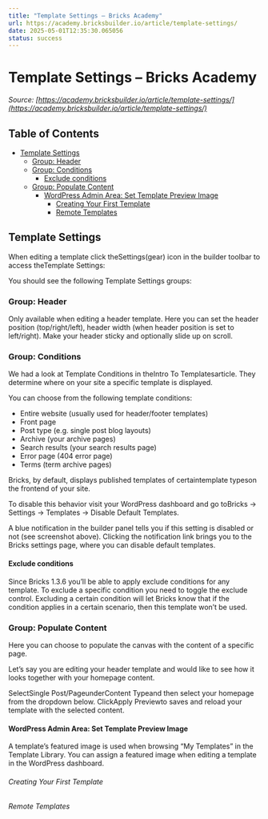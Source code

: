 ```yaml
---
title: "Template Settings – Bricks Academy"
url: https://academy.bricksbuilder.io/article/template-settings/
date: 2025-05-01T12:35:30.065056
status: success
---
```


# Template Settings – Bricks Academy

*Source: [https://academy.bricksbuilder.io/article/template-settings/](https://academy.bricksbuilder.io/article/template-settings/)*

## Table of Contents

- [Template Settings](#template-settings)
  - [Group: Header](#group-header)
  - [Group: Conditions](#group-conditions)
    - [Exclude conditions](#exclude-conditions)
  - [Group: Populate Content](#group-populate-content)
    - [WordPress Admin Area: Set Template Preview Image](#wordpress-admin-area-set-template-preview-image)
        - [Creating Your First Template](#creating-your-first-template)
        - [Remote Templates](#remote-templates)

## Template Settings

When editing a template click theSettings(gear) icon in the builder toolbar to access theTemplate Settings:

You should see the following Template Settings groups:

### Group: Header

Only available when editing a header template. Here you can set the header position (top/right/left), header width (when header position is set to left/right). Make your header sticky and optionally slide up on scroll.

### Group: Conditions

We had a look at Template Conditions in theIntro To Templatesarticle. They determine where on your site a specific template is displayed.

You can choose from the following template conditions:

- Entire website (usually used for header/footer templates)
- Front page
- Post type (e.g. single post blog layouts)
- Archive (your archive pages)
- Search results (your search results page)
- Error page (404 error page)
- Terms (term archive pages)

Bricks, by default, displays published templates of certaintemplate typeson the frontend of your site.

To disable this behavior visit your WordPress dashboard and go toBricks → Settings → Templates → Disable Default Templates.

A blue notification in the builder panel tells you if this setting is disabled or not (see screenshot above). Clicking the notification link brings you to the Bricks settings page, where you can disable default templates.

#### Exclude conditions

Since Bricks 1.3.6 you’ll be able to apply exclude conditions for any template. To exclude a specific condition you need to toggle the exclude control. Excluding a certain condition will let Bricks know that if the condition applies in a certain scenario, then this template won’t be used.

### Group: Populate Content

Here you can choose to populate the canvas with the content of a specific page.

Let’s say you are editing your header template and would like to see how it looks together with your homepage content.

SelectSingle Post/PageunderContent Typeand then select your homepage from the dropdown below. ClickApply Previewto saves and reload your template with the selected content.

#### WordPress Admin Area: Set Template Preview Image

A template’s featured image is used when browsing “My Templates” in the Template Library. You can assign a featured image when editing a template in the WordPress dashboard.

###### Creating Your First Template

###### Remote Templates

